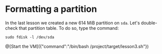 # Formatting a partition
In the last lesson we created a new 614 MiB partition on `sda`. Let's double-check that partition table. To do so, type the command:

```
sudo fdisk -l /dev/sda
```

@[Start the VM]({"command":"/bin/bash /project/target/lesson3.sh"})

